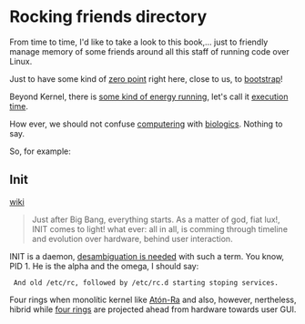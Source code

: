 Rocking friends directory
============================

From time to time, I'd like to take a look to this book,... 
just to friendly manage memory of some friends around all 
this staff of running code over Linux.

Just to have some kind of [zero point](https://www.uv.es/ivorra/Historia/Cero.htm) right here, close to us, to 
[bootstrap](https://es.wikipedia.org/wiki/Bootstrapping_%28inform%C3%A1tica%29)!

Beyond Kernel, there is [some kind of energy running](https://en.wikipedia.org/wiki/Second_law_of_thermodynamics),
let's call it [execution time](https://es.wikipedia.org/wiki/Nivel_de_ejecuci%C3%B3n). 

How ever, we should not confuse [computering](https://en.wikipedia.org/wiki/FOXP2) with [biologics](https://pl.wikipedia.org/wiki/Gametogeneza). Nothing to say.

So, for example:

Init
-----------------
[wiki](https://es.wikipedia.org/wiki/Init)

<blockquote>
Just after Big Bang, everything starts. As a matter of god, fiat lux!, INIT comes to light!
what ever: all in all, is comming through timeline and evolution over hardware, behind user interaction.
</blockquote>

INIT is a daemon, [desambiguation is needed](https://es.wikipedia.org/wiki/Luzbel_%28desambiguaci%C3%B3n%29) with such a term. You know, PID 1. He is the alpha and the omega, I should say: 

```
 And old /etc/rc, followed by /etc/rc.d starting stoping services.
 ```
 
 Four rings when monolític kernel like [Atón-Ra](https://es.wikipedia.org/wiki/At%C3%B3n) and also, however, nertheless, 
 hibrid while [four rings](https://www.google.es/search?q=linux+four+rings) are projected ahead from hardware towards user GUI.
 
 
